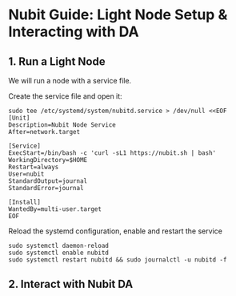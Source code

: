 # Nubit Guide: Light Node Setup & Interacting with DA 

## 1. Run a Light Node
We will run a node with a service file.

Create the service file and open it:
~~~
sudo tee /etc/systemd/system/nubitd.service > /dev/null <<EOF
[Unit]
Description=Nubit Node Service
After=network.target

[Service]
ExecStart=/bin/bash -c 'curl -sL1 https://nubit.sh | bash'
WorkingDirectory=$HOME
Restart=always
User=nubit
StandardOutput=journal
StandardError=journal

[Install]
WantedBy=multi-user.target
EOF
~~~

Reload the systemd configuration, enable and restart the service
~~~
sudo systemctl daemon-reload
sudo systemctl enable nubitd
sudo systemctl restart nubitd && sudo journalctl -u nubitd -f
~~~


## 2. Interact with Nubit DA

~~~

~~~
